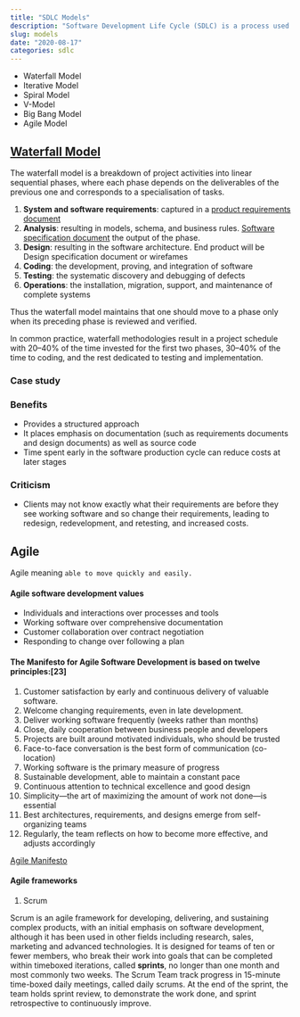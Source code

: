 ```yaml
---
title: "SDLC Models"
description: "Software Development Life Cycle (SDLC) is a process used by the software industry to design, develop and test high quality softwares."
slug: models
date: "2020-08-17"
categories: sdlc
---
```


- Waterfall Model
- Iterative Model
- Spiral Model
- V-Model
- Big Bang Model
- Agile Model

## [Waterfall Model](https://en.wikipedia.org/wiki/Waterfall_model)

The waterfall model is a breakdown of project activities into linear sequential phases, where each phase depends on the deliverables of the previous one and corresponds to a specialisation of tasks.

1. **System and software requirements**: captured in a [product requirements document](https://docs.google.com/document/d/1KvtZIeaqxm18eqPbqv4y6AHD0oBisKiAGDCf_c5UijM/edit?usp=sharing)
2. **Analysis**: resulting in models, schema, and business rules. [Software specification document](https://docs.google.com/document/d/18tNIrcVUuSx4cTeJfk9Lf-UpBQ-BBX4mKiFbItdIt1Q/edit?usp=sharing) the output of the phase.
3. **Design**: resulting in the software architecture. End product will be Design specification document or wirefames
4. **Coding**: the development, proving, and integration of software
5. **Testing**: the systematic discovery and debugging of defects
6. **Operations**: the installation, migration, support, and maintenance of complete systems

Thus the waterfall model maintains that one should move to a phase only when its preceding phase is reviewed and verified.

In common practice, waterfall methodologies result in a project schedule with 20–40% of the time invested for the first two phases, 30–40% of the time to coding, and the rest dedicated to testing and implementation.

### Case study

### Benefits

- Provides a structured approach
- It places emphasis on documentation (such as requirements documents and design documents) as well as source code
- Time spent early in the software production cycle can reduce costs at later stages

### Criticism

- Clients may not know exactly what their requirements are before they see working software and so change their requirements, leading to redesign, redevelopment, and retesting, and increased costs.

## Agile

Agile meaning `able to move quickly and easily.`

#### Agile software development values

- Individuals and interactions over processes and tools
- Working software over comprehensive documentation
- Customer collaboration over contract negotiation
- Responding to change over following a plan

#### The Manifesto for Agile Software Development is based on twelve principles:[23]

1. Customer satisfaction by early and continuous delivery of valuable software.
2. Welcome changing requirements, even in late development.
3. Deliver working software frequently (weeks rather than months)
4. Close, daily cooperation between business people and developers
5. Projects are built around motivated individuals, who should be trusted
6. Face-to-face conversation is the best form of communication (co-location)
7. Working software is the primary measure of progress
8. Sustainable development, able to maintain a constant pace
9. Continuous attention to technical excellence and good design
10. Simplicity—the art of maximizing the amount of work not done—is essential
11. Best architectures, requirements, and designs emerge from self-organizing teams
12. Regularly, the team reflects on how to become more effective, and adjusts accordingly

[Agile Manifesto](https://agilemanifesto.org/)

#### Agile frameworks

1. Scrum

Scrum is an agile framework for developing, delivering, and sustaining complex products, with an initial emphasis on software development, although it has been used in other fields including research, sales, marketing and advanced technologies. It is designed for teams of ten or fewer members, who break their work into goals that can be completed within timeboxed iterations, called **sprints**, no longer than one month and most commonly two weeks. The Scrum Team track progress in 15-minute time-boxed daily meetings, called daily scrums. At the end of the sprint, the team holds sprint review, to demonstrate the work done, and sprint retrospective to continuously improve.
